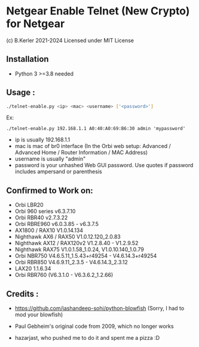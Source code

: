 # Netgear Enable Telnet (New Crypto) for Netgear
(c) B.Kerler 2021-2024
Licensed under MIT License

## Installation
- Python 3 >=3.8 needed

## Usage :

```bash
./telnet-enable.py <ip> <mac> <username> ['<password>']
```
Ex:
```
./telnet-enable.py 192.168.1.1 A0:40:A0:69:B6:30 admin 'mypassword'
```

- ip is usually 192.168.1.1
- mac is mac of br0 interface (In the Orbi web setup: Advanced / Advanced Home / Router Information / MAC Address)
- username is usually "admin"
- password is your unhashed Web GUI password. Use quotes if password 
  includes ampersand or parenthesis

## Confirmed to Work on:

- Orbi LBR20
- Orbi 960 series v6.3.7.10
- Orbi RBR40 v2.7.3.22
- Orbi RBRE960 v6.0.3.85 - v6.3.7.5
- AX1800 / RAX10 V1.0.14.134
- Nighthawk AX6 / RAX50 V1.0.12.120_2.0.83
- Nighthawk AX12 / RAX120v2 V1.2.8.40 - V1.2.9.52
- Nighthawk RAX75 V1.0.1.58_1.0.24, V1.0.10.140_1.0.79
- Orbi NBR750 V4.6.5.11_1.5.43+r49254 - V4.6.14.3+r49254
- Orbi RBR850 V4.6.9.11_2.3.5 - V4.6.14.3_2.3.12
- LAX20 1.1.6.34
- Orbi RBR760 (V6.3.1.0 - V6.3.6.2_1.2.66)

## Credits :
- https://github.com/jashandeep-sohi/python-blowfish (Sorry, I had to mod your blowfish)

- Paul Gebheim's original code from 2009, which no longer works

- hazarjast, who pushed me to do it and spent me a pizza :D
